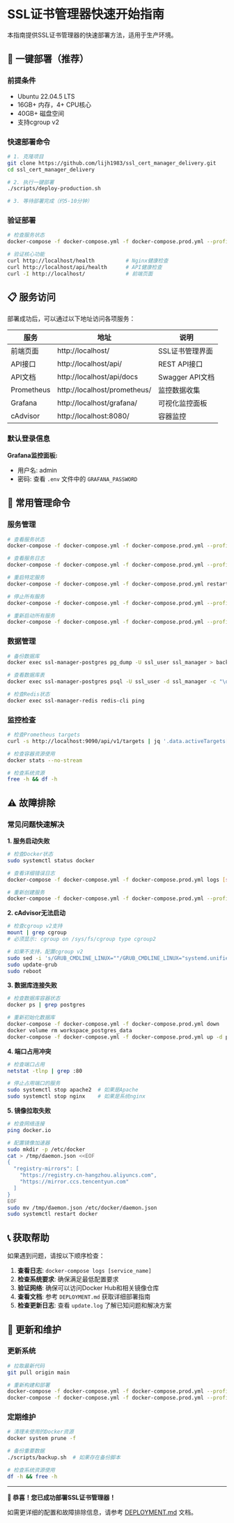 # SSL证书管理器快速开始指南

本指南提供SSL证书管理器的快速部署方法，适用于生产环境。

## 🚀 一键部署（推荐）

### 前提条件
- Ubuntu 22.04.5 LTS
- 16GB+ 内存，4+ CPU核心
- 40GB+ 磁盘空间
- 支持cgroup v2

### 快速部署命令

```bash
# 1. 克隆项目
git clone https://github.com/lijh1983/ssl_cert_manager_delivery.git
cd ssl_cert_manager_delivery

# 2. 执行一键部署
./scripts/deploy-production.sh

# 3. 等待部署完成（约5-10分钟）
```

### 验证部署

```bash
# 检查服务状态
docker-compose -f docker-compose.yml -f docker-compose.prod.yml --profile production --profile monitoring ps

# 验证核心功能
curl http://localhost/health          # Nginx健康检查
curl http://localhost/api/health      # API健康检查
curl -I http://localhost/             # 前端页面
```

## 📋 服务访问

部署成功后，可以通过以下地址访问各项服务：

| 服务 | 地址 | 说明 |
|------|------|------|
| 前端页面 | http://localhost/ | SSL证书管理界面 |
| API接口 | http://localhost/api/ | REST API接口 |
| API文档 | http://localhost/api/docs | Swagger API文档 |
| Prometheus | http://localhost/prometheus/ | 监控数据收集 |
| Grafana | http://localhost/grafana/ | 可视化监控面板 |
| cAdvisor | http://localhost:8080/ | 容器监控 |

### 默认登录信息

**Grafana监控面板:**
- 用户名: admin
- 密码: 查看 `.env` 文件中的 `GRAFANA_PASSWORD`

## 🔧 常用管理命令

### 服务管理

```bash
# 查看服务状态
docker-compose -f docker-compose.yml -f docker-compose.prod.yml --profile production --profile monitoring ps

# 查看服务日志
docker-compose -f docker-compose.yml -f docker-compose.prod.yml --profile production --profile monitoring logs -f

# 重启特定服务
docker-compose -f docker-compose.yml -f docker-compose.prod.yml restart backend

# 停止所有服务
docker-compose -f docker-compose.yml -f docker-compose.prod.yml --profile production --profile monitoring down

# 重新启动所有服务
docker-compose -f docker-compose.yml -f docker-compose.prod.yml --profile production --profile monitoring up -d
```

### 数据管理

```bash
# 备份数据库
docker exec ssl-manager-postgres pg_dump -U ssl_user ssl_manager > backup_$(date +%Y%m%d_%H%M%S).sql

# 查看数据库表
docker exec ssl-manager-postgres psql -U ssl_user -d ssl_manager -c "\dt"

# 检查Redis状态
docker exec ssl-manager-redis redis-cli ping
```

### 监控检查

```bash
# 检查Prometheus targets
curl -s http://localhost:9090/api/v1/targets | jq '.data.activeTargets[] | {job: .labels.job, health: .health}'

# 检查容器资源使用
docker stats --no-stream

# 检查系统资源
free -h && df -h
```

## ⚠️ 故障排除

### 常见问题快速解决

**1. 服务启动失败**
```bash
# 检查Docker状态
sudo systemctl status docker

# 查看详细错误日志
docker-compose -f docker-compose.yml -f docker-compose.prod.yml logs [service_name]

# 重新创建服务
docker-compose -f docker-compose.yml -f docker-compose.prod.yml --profile production --profile monitoring up -d --force-recreate
```

**2. cAdvisor无法启动**
```bash
# 检查cgroup v2支持
mount | grep cgroup
# 必须显示: cgroup on /sys/fs/cgroup type cgroup2

# 如果不支持，配置cgroup v2
sudo sed -i 's/GRUB_CMDLINE_LINUX=""/GRUB_CMDLINE_LINUX="systemd.unified_cgroup_hierarchy=1"/' /etc/default/grub
sudo update-grub
sudo reboot
```

**3. 数据库连接失败**
```bash
# 检查数据库容器状态
docker ps | grep postgres

# 重新初始化数据库
docker-compose -f docker-compose.yml -f docker-compose.prod.yml down
docker volume rm workspace_postgres_data
docker-compose -f docker-compose.yml -f docker-compose.prod.yml up -d postgres
```

**4. 端口占用冲突**
```bash
# 检查端口占用
netstat -tlnp | grep :80

# 停止占用端口的服务
sudo systemctl stop apache2  # 如果是Apache
sudo systemctl stop nginx    # 如果是系统nginx
```

**5. 镜像拉取失败**
```bash
# 检查网络连接
ping docker.io

# 配置镜像加速器
sudo mkdir -p /etc/docker
cat > /tmp/daemon.json <<EOF
{
  "registry-mirrors": [
    "https://registry.cn-hangzhou.aliyuncs.com",
    "https://mirror.ccs.tencentyun.com"
  ]
}
EOF
sudo mv /tmp/daemon.json /etc/docker/daemon.json
sudo systemctl restart docker
```

## 📞 获取帮助

如果遇到问题，请按以下顺序检查：

1. **查看日志**: `docker-compose logs [service_name]`
2. **检查系统要求**: 确保满足最低配置要求
3. **验证网络**: 确保可以访问Docker Hub和相关镜像仓库
4. **查看文档**: 参考 `DEPLOYMENT.md` 获取详细部署指南
5. **检查更新日志**: 查看 `update.log` 了解已知问题和解决方案

## 🔄 更新和维护

### 更新系统

```bash
# 拉取最新代码
git pull origin main

# 重新构建和部署
docker-compose -f docker-compose.yml -f docker-compose.prod.yml --profile production --profile monitoring down
docker-compose -f docker-compose.yml -f docker-compose.prod.yml --profile production --profile monitoring up -d --build
```

### 定期维护

```bash
# 清理未使用的Docker资源
docker system prune -f

# 备份重要数据
./scripts/backup.sh  # 如果存在备份脚本

# 检查系统资源使用
df -h && free -h
```

---

**🎉 恭喜！您已成功部署SSL证书管理器！**

如需更详细的配置和故障排除信息，请参考 [DEPLOYMENT.md](DEPLOYMENT.md) 文档。

